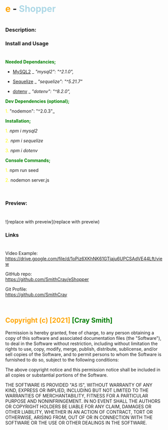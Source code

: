 # <span style="color:orange">e</span> - <span style="color:lightblue">Shopper</span>

#

### **Description:**

### **Install and Usage**

#

<span style="color:green"> **Needed Dependancies;** </span>

- [MySQL2](https://www.npmjs.com/package/mysql2) \_ _"mysql2": "^2.1.0",_

- [Sequelize](https://www.npmjs.com/package/sequelize) \_ _"sequelize": "^5.21.7"_

- [dotenv](https://www.npmjs.com/package/dotenv) \_ _"dotenv": "^8.2.0",_

<span style= "color:green"> **Dev Dependencies (optional);** </span>

<span style="color:yellow">1.</span> "nodemon": "^2.0.3"\_

<span style= "color:green"> **Installation;** </span>

<span style="color:yellow">1.</span> _npm i mysql2_

<span style="color:yellow">2.</span> _npm i sequelize_

<span style="color:yellow">3.</span> _npm i dotenv_

<span style= "color:green"> **Console Commands;** </span>

<span style="color:yellow">1.</span> npm run seed

<span style="color:yellow">2.</span> nodemon server.js

<br>

### Preview:

#

![replace with preveiw](replace with preveiw)

### **Links**

#

Video Example:
<br>
https://drive.google.com/file/d/1oPiz6XKhNK61GTjaju6UPCSAdVE44Lft/view

GitHub repo:
<br>
https://github.com/SmithCray/eShopper

Git Profile:
<br>
https://github.com/SmithCray

<br>

## <span style="color:orange"> Copyright (c) [2021] </span> <span style="color:green"> [Cray Smith] </span>

Permission is hereby granted, free of charge, to any person obtaining a copy
of this software and associated documentation files (the "Software"), to deal
in the Software without restriction, including without limitation the rights
to use, copy, modify, merge, publish, distribute, sublicense, and/or sell
copies of the Software, and to permit persons to whom the Software is
furnished to do so, subject to the following conditions:

The above copyright notice and this permission notice shall be included in all
copies or substantial portions of the Software.

THE SOFTWARE IS PROVIDED "AS IS", WITHOUT WARRANTY OF ANY KIND, EXPRESS OR
IMPLIED, INCLUDING BUT NOT LIMITED TO THE WARRANTIES OF MERCHANTABILITY,
FITNESS FOR A PARTICULAR PURPOSE AND NONINFRINGEMENT. IN NO EVENT SHALL THE
AUTHORS OR COPYRIGHT HOLDERS BE LIABLE FOR ANY CLAIM, DAMAGES OR OTHER
LIABILITY, WHETHER IN AN ACTION OF CONTRACT, TORT OR OTHERWISE, ARISING FROM,
OUT OF OR IN CONNECTION WITH THE SOFTWARE OR THE USE OR OTHER DEALINGS IN THE
SOFTWARE.
